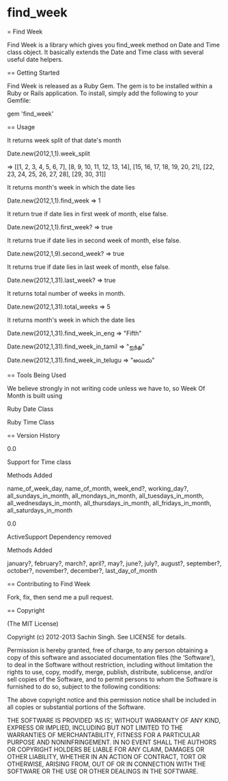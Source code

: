 find_week
=========

= Find Week

Find Week  is a library which gives you find_week method on Date and Time 
class object. It basically extends the Date and Time
class with several useful date helpers.

== Getting Started

Find Week is released as a Ruby Gem. The gem is to be installed within a Ruby
or Rails application. To install, simply add the following to your Gemfile:

  gem 'find_week'
  
== Usage
             
 It returns week split of that date's month
  
 Date.new(2012,1,1).week_split
  
 => [[1, 2, 3, 4, 5, 6, 7],
    [8, 9, 10, 11, 12, 13, 14], 
    [15, 16, 17, 18, 19, 20, 21], 
    [22, 23, 24, 25, 26, 27, 28], 
    [29, 30, 31]]
  
 It returns month's week in which the date lies
    
 Date.new(2012,1,1).find_week
 => 1

 It return true if date lies in first week of month, else false.
       
 Date.new(2012,1,1).first_week?
 => true
   
 It returns true if date lies in second week of month, else false.
   
 Date.new(2012,1,9).second_week?
 => true
    
 It returns true if date lies in last week of month, else false.
  
 Date.new(2012,1,31).last_week?
  => true
  
 It returns total number of weeks in month.
  
 Date.new(2012,1,31).total_weeks
  => 5
  
 It returns month's week in which the date lies
   
 Date.new(2012,1,31).find_week_in_eng
 => "Fifth"

 Date.new(2012,1,31).find_week_in_tamil
 => "ஐந்து"

 Date.new(2012,1,31).find_week_in_telugu
 => "అయిదు"
   
== Tools Being Used

We believe strongly in not writing code unless we have to, so Week Of Month is built using

Ruby Date Class
    
Ruby Time Class

== Version History
  
0.0
  
Support for Time class
  
Methods Added

name_of_week_day, name_of_month, week_end?, working_day?,
all_sundays_in_month, all_mondays_in_month, all_tuesdays_in_month,
all_wednesdays_in_month, all_thursdays_in_month, all_fridays_in_month,
all_saturdays_in_month
  
0.0
  
ActiveSupport Dependency removed
  
Methods Added
  
january?, february?, march?, april?, may?, june?, july?,
august?, september?, october?, november?, december?, last_day_of_month
  
== Contributing to Find Week

  Fork, fix, then send me a pull request.
  
== Copyright

(The MIT License)

Copyright (c) 2012-2013 Sachin Singh. See LICENSE for details.

Permission is hereby granted, free of charge, to any person obtaining a copy 
of this software and associated documentation files (the ‘Software’), to deal 
in the Software without restriction, including without limitation the rights 
to use, copy, modify, merge, publish, distribute, sublicense, and/or sell copies
of the Software, and to permit persons to whom the Software is furnished to do so,
subject to the following conditions:

The above copyright notice and this permission notice shall be included in all 
copies or substantial portions of the Software.

THE SOFTWARE IS PROVIDED ‘AS IS’, WITHOUT WARRANTY OF ANY KIND, EXPRESS OR IMPLIED, 
INCLUDING BUT NOT LIMITED TO THE WARRANTIES OF MERCHANTABILITY, FITNESS FOR A 
PARTICULAR PURPOSE AND NONINFRINGEMENT. IN NO EVENT SHALL THE AUTHORS OR COPYRIGHT 
HOLDERS BE LIABLE FOR ANY CLAIM, DAMAGES OR OTHER LIABILITY, WHETHER IN AN ACTION 
OF CONTRACT, TORT OR OTHERWISE, ARISING FROM, OUT OF OR IN CONNECTION WITH THE 
SOFTWARE OR THE USE OR OTHER DEALINGS IN THE SOFTWARE.
